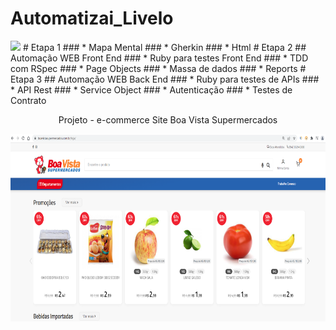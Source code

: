 # Automatizai_Livelo
<img src="https://img.icons8.com/external-justicon-flat-justicon/50/000000/external-rocket-science-justicon-flat-justicon.png"/>
# Etapa 1
### * Mapa Mental
### * Gherkin
### * Html
# Etapa 2
## Automação WEB Front End
### * Ruby para testes Front End
### * TDD com RSpec
### * Page Objects
### * Massa de dados 
### * Reports
# Etapa 3
## Automação WEB Back End
### * Ruby para testes de APIs
### * API Rest
### * Service Object
### * Autenticação
### * Testes de Contrato

<p align="center">Projeto - e-commerce Site Boa Vista Supermercados</center> 

<p align="center">
  <img width="780" height="300" src="https://github.com/cristiancfe/Automatizai_Livelo/blob/main/etapa1_analise_e_gherkin/imagens/Site_Boa_Vista%20Supermercados.png">
</p>

